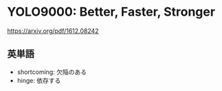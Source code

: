 # YOLO9000: Better, Faster, Stronger

https://arxiv.org/pdf/1612.08242

## 英単語
- shortcoming: 欠陥のある
- hinge: 依存する
